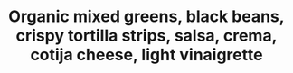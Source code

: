 ---
image:
title: Organic mixed greens, black beans, crispy tortilla strips, salsa, crema, cotija cheese, light vinaigrette
description:
price: '7.95'
available: true
menu_name: _our_menus/ensalada.md
order: 1
---